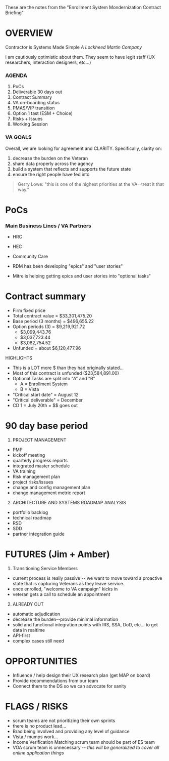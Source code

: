 These are the notes from the "Enrollment System Mondernization Contract Briefing"

# OVERVIEW 
Contractor is Systems Made Simple _A Lockheed Martin Company_ 

I am cautiously optimistic about them. They seem to have legit staff (UX researchers, interaction designers, etc...) 

### AGENDA
1. PoCs
2. Deliverable 30 days out
3. Contract Summary
4. VA on-boarding status 
5. PMAS/VIP transition
6. Option 1 tast (ESM + Choice)
7. Risks + Issues 
8. Working Session

### VA GOALS
Overall, we are looking for agreement and CLARITY. Specifically, clarity on: 

1. decrease the burden on the Veteran
2. share data properly across the agency
3. build a system that reflects and supports the future state 
4. ensure the right people have fed into 

> Gerry Lowe: "this is one of the highest priorities at the VA--treat it that way." 

# PoCs

### Main Business Lines / VA Partners 
+ HRC 
+ HEC
+ Community Care 

+ RDM has been developing "epics" and "user stories" 
+ Mitre is helping getting epics and user stories into "optional tasks" 

# Contract summary 
+ Firm fixed price 
+ Total contract value = $33,301,475.20
+ Base period (3 months) = $496,655.22
+ Option periods (3) = $9,219,921.72
    + $3,099,443.76 
    + $3,037,723.44 
    + $3,082,754.52
+ Unfunded = about $6,120,477.96

HIGHLIGHTS
+ This is a LOT more $ than they had originally stated... 
+ Most of this contract is unfunded ($23,584,891.00) 
+ Optional Tasks are split into "A" and "B"
    + A = Enrollment System
    + B = Vista 
+ "Critical start date" = August 12
+ "Critical deliverable" = December 
+ CD 1 = July 20th = $$ goes out

# 90 day base period

1. PROJECT MANAGEMENT  

+ PMP
+ kickoff meeting 
+ quarterly progress reports
+ integrated master schedule
+ VA training
+ Risk management plan
+ project risks/issues 
+ change and config management plan
+ change management metric report 

2. ARCHITECTURE AND SYSTEMS ROADMAP ANALYSIS 

+ portfolio backlog
+ technical roadmap
+ RSD
+ SDD
+ partner integration guide

# FUTURES (Jim + Amber)

1. Transitioning Service Members 

+ current process is really passive -- we want to move toward a proactive state that is capturing Veterans as they leave service.
+ once enrolled, "welcome to VA campaign" kicks in
+ veteran gets a call to schedule an appointment 

2. ALREADY OUT 

+ automatic adjudication
+ decrease the burden--provide minimal information 
+ solid and functional integration points with IRS, SSA, DoD, etc... to get data in realtime
+ API-first 
+ complex cases still need 

# OPPORTUNITIES
+ Influence / help design their UX research plan (get MAP on board) 
+ Provide recommendations from our team
+ Connect them to the DS so we can advocate for sanity 

# FLAGS / RISKS 
+ scrum teams are not prioritizing their own sprints 
+ there is no product lead... 
+ Brad being involved and providing any level of guidance
+ Vista / mumps work... 
+ Income Verification Matching scrum team should be part of ES team
+ VOA scrum team is unnecessary -- _this will be generalized to cover all online application things_ 
